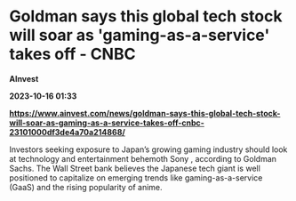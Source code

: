 # Goldman says this global tech stock will soar as 'gaming-as-a-service' takes off - CNBC
**AInvest**

**2023-10-16 01:33**

**https://www.ainvest.com/news/goldman-says-this-global-tech-stock-will-soar-as-gaming-as-a-service-takes-off-cnbc-23101000df3de4a70a214868/**

Investors seeking exposure to Japan’s growing gaming industry should look at technology and entertainment behemoth Sony , according to Goldman Sachs. The Wall Street bank believes the Japanese tech giant is well positioned to capitalize on emerging trends like gaming-as-a-service (GaaS) and the rising popularity of anime.